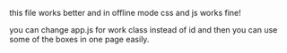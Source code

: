 this file works better and in offline mode css and js works fine!


you can change app.js for work class instead of id and then you can use some of the boxes in one page easily.
